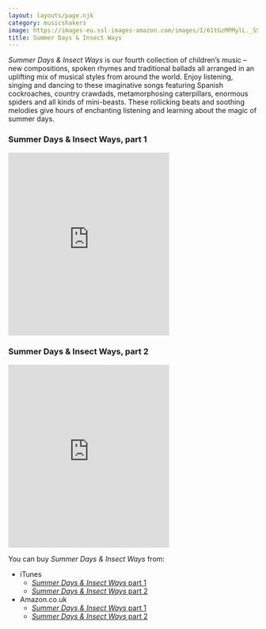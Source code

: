 ```yaml
---
layout: layouts/page.njk
category: musicshakers
image: https://images-eu.ssl-images-amazon.com/images/I/61tGzMPMylL._SS500.jpg
title: Summer Days & Insect Ways
---
```


*Summer Days & Insect Ways* is our fourth collection of children’s music – new compositions, spoken rhymes and traditional ballads all arranged in an uplifting mix of musical styles from around the world. Enjoy listening, singing and dancing to these imaginative songs featuring Spanish cockroaches, country crawdads, metamorphosing caterpillars, enormous spiders and all kinds of mini-beasts. These rollicking beats and soothing melodies give hours of enchanting listening and learning about the magic of summer days.

### Summer Days & Insect Ways, part 1
<iframe src="https://widgets.itunes.apple.com/widget.html?c=gb&brc=FFFFFF&blc=FFFFFF&trc=FFFFFF&tlc=FFFFFF&d=&t=&m=music&e=album&w=325&h=370&ids=633505935&wt=discovery&partnerId=&affiliate_id=&at=&ct=" frameborder="0" style="overflow-x:hidden;overflow-y:hidden;width:325px;height: 370px;border:0px"></iframe>

### Summer Days & Insect Ways, part 2
<iframe src="https://widgets.itunes.apple.com/widget.html?c=gb&brc=FFFFFF&blc=FFFFFF&trc=FFFFFF&tlc=FFFFFF&d=&t=&m=music&e=album&w=325&h=370&ids=633501652&wt=discovery&partnerId=&affiliate_id=&at=&ct=" frameborder="0" style="overflow-x:hidden;overflow-y:hidden;width:325px;height: 370px;border:0px"></iframe>

You can buy *Summer Days & Insect Ways* from:

- iTunes
  - [*Summer Days & Insect Ways* part 1](https://itunes.apple.com/gb/album/summer-days-insect-ways-pt.-1/id633505935)
  - [*Summer Days & Insect Ways* part 2](https://itunes.apple.com/gb/album/summer-days-insect-ways-pt.-2/id633501652)
- Amazon.co.uk
  - [*Summer Days & Insect Ways* part 1](http://www.amazon.co.uk/Summer-Days-Insect-Ways-Pt/dp/B00CBEQYAS)
  - [*Summer Days & Insect Ways* part 2](http://www.amazon.co.uk/Summer-Days-Insect-Ways-Pt/dp/B00CBEQJ7Q)
